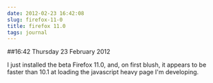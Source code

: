 ```yaml
---
date: 2012-02-23 16:42:08
slug: firefox-11-0
title: firefox 11.0
tags: journal
---
```


##16:42 Thursday 23 February 2012

I just installed the beta Firefox 11.0, and, on first blush, it appears to be faster than 10.1 at loading the javascript heavy page I'm developing.

 
